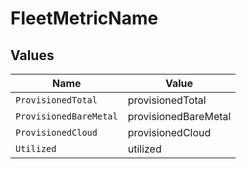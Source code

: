# FleetMetricName


## Values

| Name                   | Value                  |
| ---------------------- | ---------------------- |
| `ProvisionedTotal`     | provisionedTotal       |
| `ProvisionedBareMetal` | provisionedBareMetal   |
| `ProvisionedCloud`     | provisionedCloud       |
| `Utilized`             | utilized               |
